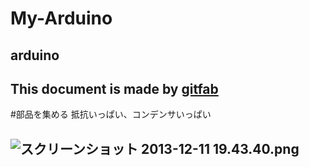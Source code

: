 # My-Arduino
## arduino
This document is made by [gitfab](http://gitfab.org)
---
#部品を集める
抵抗いっぱい、コンデンサいっぱい

![スクリーンショット 2013-12-11 19.43.40.png](https://raw.github.com/EnsekiTT/My-Arduino/master/gitfab/resources/スクリーンショット-2013-12-11-19.43.40.png)
---

